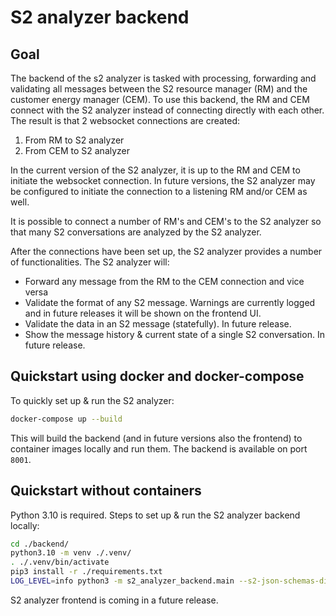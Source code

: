 # S2 analyzer backend

## Goal
The backend of the s2 analyzer is tasked with processing, forwarding and validating all messages between the S2
resource manager (RM) and the customer energy manager (CEM). To use this backend, the RM and CEM connect with the
S2 analyzer instead of connecting directly with each other. The result is that 2 websocket connections are created:
  1. From RM to S2 analyzer
  2. From CEM to S2 analyzer

In the current version of the S2 analyzer, it is up to the RM and CEM to initiate the websocket connection. In
future versions, the S2 analyzer may be configured to initiate the connection to a listening RM and/or CEM as well.

It is possible to connect a number of RM's and CEM's to the S2 analyzer so that many S2 conversations are analyzed
by the S2 analyzer.

After the connections have been set up, the S2 analyzer provides a number of functionalities. The S2 analyzer will:
- Forward any message from the RM to the CEM connection and vice versa
- Validate the format of any S2 message. Warnings are currently logged and in future releases it will be shown on the frontend UI.
- Validate the data in an S2 message (statefully). In future release.
- Show the message history & current state of a single S2 conversation. In future release.


## Quickstart using docker and docker-compose
To quickly set up & run the S2 analyzer:
```bash
docker-compose up --build
```

This will build the backend (and in future versions also the frontend) to container images locally and run them.
The backend is available on port `8001`.


## Quickstart without containers
Python 3.10 is required. Steps to set up & run the S2 analyzer backend locally:
```bash
cd ./backend/
python3.10 -m venv ./.venv/
. ./.venv/bin/activate
pip3 install -r ./requirements.txt
LOG_LEVEL=info python3 -m s2_analyzer_backend.main --s2-json-schemas-dir ./s2-ws-json/s2-json-schema/
```

S2 analyzer frontend is coming in a future release.
